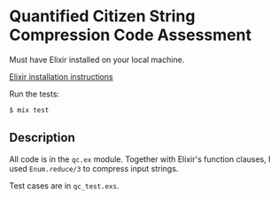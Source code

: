 # Quantified Citizen String Compression Code Assessment

Must have Elixir installed on your local machine.

[Elixir installation instructions](https://elixir-lang.org/install.html#by-operating-system)

Run the tests:

```bash
$ mix test
```

## Description

All code is in the `qc.ex` module. Together with Elixir's function clauses, I used `Enum.reduce/3` to compress input strings.

Test cases are in `qc_test.exs`.
